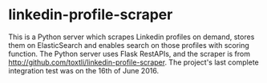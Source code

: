 # linkedin-profile-scraper
This is a Python server which scrapes Linkedin profiles on demand, stores them on ElasticSearch and enables search on those profiles with scoring function.
The Python server uses Flask RestAPIs, and the scraper is from http://github.com/toxtli/linkedin-profile-scraper.
The project's last complete integration test was on the 16th of June 2016.

